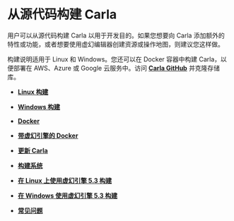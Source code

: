# 从源代码构建 Carla

用户可以从源代码构建 Carla 以用于开发目的。如果您想要向 Carla 添加额外的特性或功能，或者想要使用虚幻编辑器创建资源或操作地图，则建议您这样做。

构建说明适用于 Linux 和 Windows。您还可以在 Docker 容器中构建 Carla，以便部署在 AWS、Azure 或 Google 云服务中。访问 [__Carla GitHub__](https://github.com/carla-simulator/carla) 并克隆存储库。

* [__Linux 构建__](build_linux.md)  
* [__Windows 构建__](build_windows.md)
* [__Docker__](build_docker.md)
* [__带虚幻引擎的 Docker__](build_docker_unreal.md)  
* [__更新 Carla__](build_update.md)  
* [__构建系统__](build_system.md)
* [__在 Linux 上使用虚幻引擎 5.3 构建__](build_linux_ue5.md)  
* [__在 Windows 使用虚幻引擎 5.3 构建__](build_windows_ue5.md)

* [__常见问题__](build_faq.md)  
 
